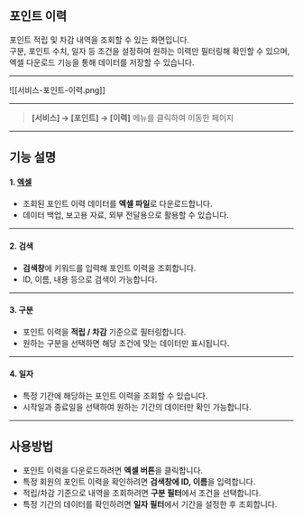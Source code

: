 ## 포인트 이력

포인트 적립 및 차감 내역을 조회할 수 있는 화면입니다.  
구분, 포인트 수치, 일자 등 조건을 설정하여 원하는 이력만 필터링해 확인할 수 있으며, 엑셀 다운로드 기능을 통해 데이터를 저장할 수 있습니다.  

***

![[서비스-포인트-이력.png]]

***

> **[서비스] → [포인트] → [이력]** 메뉴를 클릭하여 이동한 페이지  

***

## 기능 설명

#### 1. [엑셀](엑셀.md)
- 조회된 포인트 이력 데이터를 **엑셀 파일**로 다운로드합니다.  
- 데이터 백업, 보고용 자료, 외부 전달용으로 활용할 수 있습니다.  

***

#### 2. 검색
- **검색창**에 키워드를 입력해 포인트 이력을 조회합니다.  
- ID, 이름, 내용 등으로 검색이 가능합니다.  

***

#### 3. 구분
- 포인트 이력을 **적립 / 차감** 기준으로 필터링합니다.  
- 원하는 구분을 선택하면 해당 조건에 맞는 데이터만 표시됩니다.  

***

#### 4. 일자
- 특정 기간에 해당하는 포인트 이력을 조회할 수 있습니다.  
- 시작일과 종료일을 선택하여 원하는 기간의 데이터만 확인 가능합니다.  

***

## 사용방법
- 포인트 이력을 다운로드하려면 **엑셀 버튼**을 클릭합니다.  
- 특정 회원의 포인트 이력을 확인하려면 **검색창에 ID, 이름**을 입력합니다.  
- 적립/차감 기준으로 내역을 조회하려면 **구분 필터**에서 조건을 선택합니다.  
- 특정 기간의 데이터를 확인하려면 **일자 필터**에서 기간을 설정한 후 조회합니다.  
